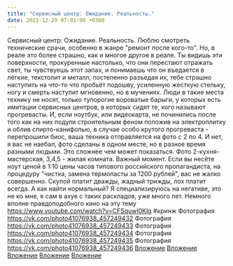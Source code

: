 ```yaml
---
title: "Сервисный центр: Ожидание. Реальность."
date: 2022-12-29 07:01:00 +0300
---
```


Сервисный центр: Ожидание. Реальность.
Люблю смотреть технические срачи, особенно в жанре "ремонт после кого-то". Но, в реале это более страшно, как и многое другое в реале.
Ты видишь эти поверхности, прокуренные настолько, что они перестают отражать свет, ты чувствуешь этот запах, и понимаешь что он въедается в лёгкие, текстолит и металл, постепенно разъедая их, тебе страшно наступить на что-то что пробьёт подошву, усиленную жесткую стельку, ногу и смерть наступит мгновенно, но в мучениях.
Люди в такие места технику не носят, только тупорогие вороватые барыги, у которых есть имитации сервисных центров, в которых сидят те, кого называют прогревасты. И, если ноутбук, или видеокарта, не починились после того как на них подули строительным феном положив на электроплитку и облив спирто-канифолью, в случае особо крутого прогреваста - перепрошили биос, ваша техника отправляется на фото с 2 по 4. И нет, я вас не наебал, фото сделаны в одном месте, но в разное время разными людьми. Это сложнее чем может показаться. Фото 2-кухня-мастерская, 3,4,5 - жилая комната.
Важный момент. Если вы несёте ноут ценой в 1:10 цены часов типового российского пропагандиста, на процедуру "чистка, замена термопасты за 1200 рублей", вас не жалко совершенно. Скупой платит дважды, жадный трижды, лох платит всегда.
А как найти нормальный? Я специализируюсь на негативе, это не ко мне, я сам в ахуе с таких раскладов, уже много лет.
Немного вполне правдоподобного кино на эту тему https://www.youtube.com/watch?v=CFSquwl0Klg
#кринж
Фотография
<a class="vk-attach" href="https://vk.com/photo41076938_457249432">https://vk.com/photo41076938_457249432</a>
Фотография
<a class="vk-attach" href="https://vk.com/photo41076938_457249433">https://vk.com/photo41076938_457249433</a>
Фотография
<a class="vk-attach" href="https://vk.com/photo41076938_457249434">https://vk.com/photo41076938_457249434</a>
Фотография
<a class="vk-attach" href="https://vk.com/photo41076938_457249435">https://vk.com/photo41076938_457249435</a>
Фотография
<a class="vk-attach" href="https://vk.com/photo41076938_457249436">https://vk.com/photo41076938_457249436</a>
<a class="vk-attach" href="https://vk.com/photo41076938_457249432">Вложение</a>
<a class="vk-attach" href="https://vk.com/photo41076938_457249433">Вложение</a>
<a class="vk-attach" href="https://vk.com/photo41076938_457249434">Вложение</a>
<a class="vk-attach" href="https://vk.com/photo41076938_457249435">Вложение</a>
<a class="vk-attach" href="https://vk.com/photo41076938_457249436">Вложение</a>
